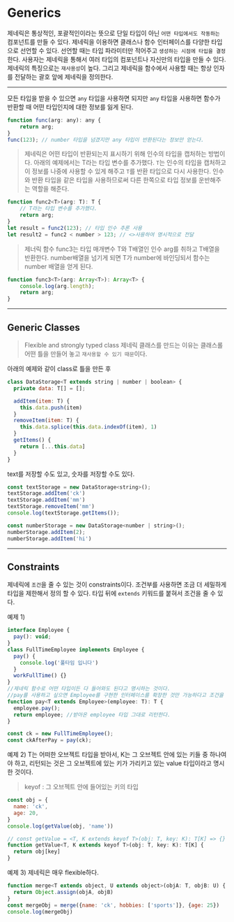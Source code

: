 # Generics

제네릭은 통상적인, 포괄적인이라는 뜻으로 단일 타입이 아닌 `어떤 타입에서도 작동하는` 컴포넌트를 만들 수 있다.
제네릭을 이용하면 클래스나 함수 인터페이스를 다양한 타입으로 선언할 수 있다.
선언할 때는 타입 파라미터만 적어주고 `생성하는 시점에 타입을 결정`한다.
사용자는 제네릭을 통해서 여러 타입의 컴포넌트나 자신만의 타입을 만들 수 있다.  
제네릭의 특징으로는 `재사용성`이 높다.
그리고 제네릭을 함수에서 사용할 때는 항상 인자를 전달하는 괄호 앞에 제네릭을 정의한다.

---

모든 타입을 받을 수 있으면 `any` 타입을 사용하면 되지만 `any` 타입을 사용하면 함수가 반환할 때 어떤 타입인지에 대한 정보를 잃게 된다.

```js
function func(arg: any): any {
	return arg;
}
func(123); // number 타입을 넘겼지만 any 타입이 반환된다는 정보만 얻는다.
```

> 제네릭은 어떤 타입이 반환되는지 표시하기 위해 인수의 타입을 캡처하는 방법이다.
> 아래의 예제에서는 T라는 타입 변수를 추가했다. `T`는 인수의 타입을 캡처하고 이 정보를 나중에 사용할 수 있게 해주고 `T`를 반환 타입으로 다시 사용한다.
> 인수와 반환 타입을 같은 타입을 사용하므로써 다른 한쪽으로 타입 정보를 운반해주는 역할을 해준다.

```js
function func2<T>(arg: T): T {
	// T라는 타입 변수를 추가했다.
	return arg;
}
let result = func2(123); // 타입 인수 추론 사용
let result2 = func2 < number > 123; // <>사용하여 명시적으로 전달
```

> 제너릭 함수 func3는 타입 매개변수 T와 T배열인 인수 arg를 취하고 T배열을 반환한다. number배열을 넘기게 되면 T가 number에 바인딩되서 함수는 number 배열을 얻게 된다.

```js
function func3<T>(arg: Array<T>): Array<T> {
	console.log(arg.length);
	return arg;
}
```

---

## Generic Classes

> Flexible and strongly typed class
> 제네릭 클래스를 만드는 이유는 클래스롤 어떤 틀을 만들어 놓고 `재사용할 수 있기 때문`이다.

아래의 예제와 같이 class로 틀을 만든 후

```js
class DataStorage<T extends string | number | boolean> {
  private data: T[] = [];

  addItem(item: T) {
    this.data.push(item)
  }
  removeItem(item: T) {
    this.data.splice(this.data.indexOf(item), 1)
  }
  getItems() {
    return [...this.data]
  }
}
```

text를 저장할 수도 있고, 숫자를 저장할 수도 있다.

```js
const textStorage = new DataStorage<string>();
textStorage.addItem('ck')
textStorage.addItem('mm')
textStorage.removeItem('mm')
console.log(textStorage.getItems());

const numberStorage = new DataStorage<number | string>();
numberStorage.addItem(2);
numberStorage.addItem('hi')
```

---

## Constraints

제네릭에 `조건`을 줄 수 있는 것이 constraints이다. 조건부를 사용하면 조금 더 세밀하게 타입을 제한해서 정의 할 수 있다.
타입 뒤에 `extends` 키워드를 붙혀서 조건을 줄 수 있다.

예제 1)

```js
interface Employee {
  pay(): void;
}
class FullTimeEmployee implements Employee {
  pay() {
    console.log('풀타임 입니다')
  }
  workFullTime() {}
}
//제네릭 함수로 어떤 타입이든 다 들어와도 된다고 명시하는 것이다.
//pay를 사용하고 싶으면 Employee를 구현한 인터페이스를 확장한 것만 가능하다고 조건을 걸어줄 수 있다.
function pay<T extends Employee>(employee: T): T {
  employee.pay();
  return employee; //받아온 employee 타입 그대로 리턴한다.
}

const ck = new FullTimeEmployee();
const ckAfterPay = pay(ck);
```

예제 2)
T는 어떠한 오브젝트 타입을 받아서, K는 그 오브젝트 안에 있는 키들 중 하나여야 하고, 리턴되는 것은 그 오브젝트에 있는 키가 가리키고 있는 value 타입이라고 명시한 것이다.

> keyof : 그 오브젝트 안에 들어있는 키의 타입

```js
const obj = {
  name: 'ck',
  age: 20,
}
console.log(getValue(obj, 'name'))

// const getValue = <T, K extends keyof T>(obj: T, key: K): T[K] => {}
function getValue<T, K extends keyof T>(obj: T, key: K): T[K] {
  return obj[key]
}
```

예제 3)
제네릭은 매우 flexible하다.

```js
function merge<T extends object, U extends object>(objA: T, objB: U) {
  return Object.assign(objA, objB)
}
const mergeObj = merge({name: 'ck', hobbies: ['sports']}, {age: 25})
console.log(mergeObj)
```
